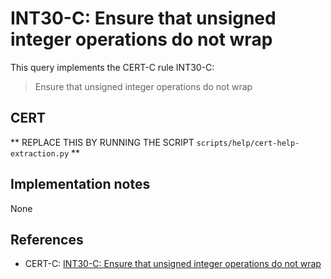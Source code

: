 # INT30-C: Ensure that unsigned integer operations do not wrap

This query implements the CERT-C rule INT30-C:

> Ensure that unsigned integer operations do not wrap


## CERT

** REPLACE THIS BY RUNNING THE SCRIPT `scripts/help/cert-help-extraction.py` **

## Implementation notes

None

## References

* CERT-C: [INT30-C: Ensure that unsigned integer operations do not wrap](https://wiki.sei.cmu.edu/confluence/display/c)
